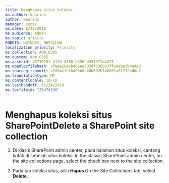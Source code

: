 ```yaml
---
title: Menghapus situs koleksi
ms.author: kaarins
author: kaarins
manager: scotv
ms.date: 6/28/2018
ms.audience: Admin
ms.topic: article
ROBOTS: NOINDEX, NOFOLLOW
localization_priority: Priority
ms.collection: Adm_O365
ms.custom: Adm_O365
ms.assetid: 48710191-b17d-4560-b356-b351371d4d73
ms.openlocfilehash: 1feea26a6b462ee703df836803ff2899a3b4a9e8
ms.sourcegitcommit: e2864efcfb493b6e46b662b746661a61232bdba7
ms.translationtype: MT
ms.contentlocale: id-ID
ms.lasthandoff: 01/24/2019
ms.locfileid: "29474330"
---
```

# <a name="delete-a-sharepoint-site-collection"></a><span data-ttu-id="c21ac-102">Menghapus koleksi situs SharePoint</span><span class="sxs-lookup"><span data-stu-id="c21ac-102">Delete a SharePoint site collection</span></span>

1. <span data-ttu-id="c21ac-103">Di klasik SharePoint admin center, pada halaman situs koleksi, centang kotak di sebelah situs koleksi.</span><span class="sxs-lookup"><span data-stu-id="c21ac-103">In the classic SharePoint admin center, on the site collections page, select the check box next to the site collection.</span></span>
    
2. <span data-ttu-id="c21ac-104">Pada tab koleksi situs, pilih **Hapus**.</span><span class="sxs-lookup"><span data-stu-id="c21ac-104">On the Site Collections tab, select **Delete**.</span></span>
    

